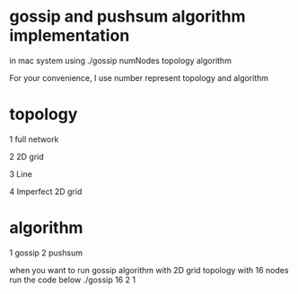# gossip and pushsum algorithm implementation
in mac system
using ./gossip numNodes topology algorithm

 For your convenience, I use number represent topology and algorithm

# topology
1 full network

2 2D grid

3 Line

4 Imperfect 2D grid

# algorithm
1 gossip
2 pushsum


when you want to run gossip algorithm with 2D grid topology with 16 nodes run the code below
./gossip 16 2 1




